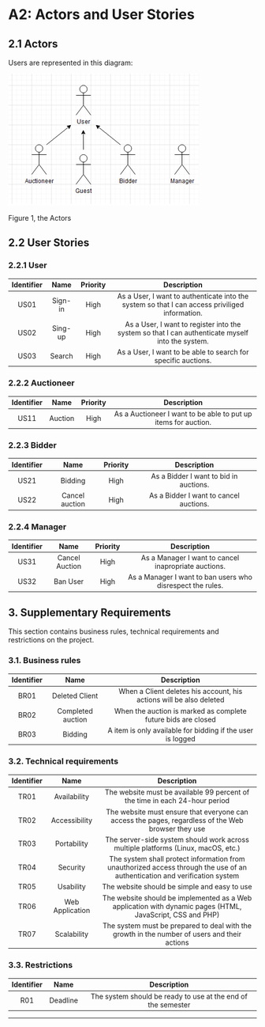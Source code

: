 # A2: Actors and User Stories
## 2.1 Actors

Users are represented in this diagram:

![Figure 1, the Actors](/assets/A2.png) 

Figure 1, the Actors

## 2.2 User Stories

### 2.2.1 User 
|Identifier|Name|Priority|Description|
|:---:|:---:|:---:|:---:|
|US01 | Sign-in | High | As a User, I want to authenticate into the system so that I can access priviliged information.|
|US02 | Sing-up | High | As a User, I want to register into the system so that I can authenticate myself into the system. 
| US03 | Search | High |As a User, I want to be able to search for specific auctions.

### 2.2.2 Auctioneer
|Identifier|Name|Priority|Description|
|:---:|:---:|:---:|:---:|
|US11 | Auction | High |As a Auctioneer I want to be able to put up items for auction.|

### 2.2.3 Bidder
|Identifier|Name|Priority|Description|
|:---:|:---:|:---:|:---:|
| US21 | Bidding | High | As a Bidder I want to bid in auctions.
| US22 | Cancel auction | High | As a Bidder I want to cancel auctions.

### 2.2.4 Manager
|Identifier|Name|Priority|Description|
|:---:|:---:|:---:|:---:|
| US31 | Cancel Auction | High | As a Manager I want to cancel inapropriate auctions.
| US32 | Ban User | High | As a Manager I want to ban users who disrespect the rules.

## 3. Supplementary Requirements

This section contains business rules, technical requirements and restrictions on the project.

### 3.1. Business rules

|Identifier|Name|Description|
|:---:|:---:|:---:|
|BR01|Deleted Client|When a Client deletes his account, his actions will be also deleted|
|BR02|Completed auction|When the auction is marked as complete future bids are closed|
|BR03|Bidding|A item is only available for bidding if the user is logged|

### 3.2. Technical requirements

|Identifier|Name|Description|
|:---:|:---:|:---:|
|TR01|Availability|The website must be available 99 percent of the time in each 24-hour period|
|TR02|Accessibility|The website must ensure that everyone can access the pages, regardless of the Web browser they use|
|TR03|Portability|The server-side system should work across multiple platforms (Linux, macOS, etc.)|
|TR04|Security|The system shall protect information from unauthorized access through the use of an authentication and verification system|
|TR05|Usability|The website should be simple and easy to use|
|TR06|Web Application|The website should be implemented as a Web application with dynamic pages (HTML, JavaScript, CSS and PHP)|
|TR07|Scalability|The system must be prepared to deal with the growth in the number of users and their actions|

### 3.3. Restrictions

|Identifier|Name|Description|
|:---:|:---:|:---:|
|R01|Deadline|The system should be ready to use at the end of the semester|


---